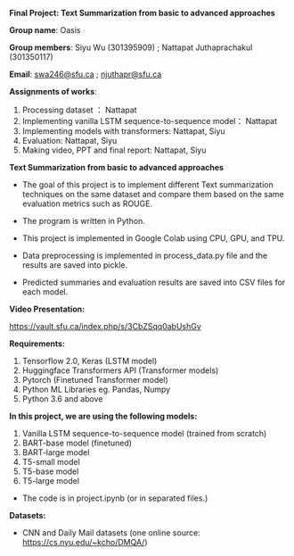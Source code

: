 **Final Project: Text Summarization from basic to advanced approaches**

**Group name**: Oasis

**Group members**: Siyu Wu (301395909) ; Nattapat Juthaprachakul (301350117)

**Email**: swa246@sfu.ca ; njuthapr@sfu.ca

**Assignments of works**:

1. Processing dataset ： Nattapat
2. Implementing vanilla LSTM sequence-to-sequence model： Nattapat
3. Implementing models with transformers: Nattapat, Siyu
4. Evaluation: Nattapat, Siyu
5. Making video, PPT and final report: Nattapat, Siyu


**Text Summarization from basic to advanced approaches**

- The goal of this project is to implement different Text summarization techniques on the same dataset and compare them based on the same evaluation metrics such as ROUGE.

- The program is written in Python.
- This project is implemented in Google Colab using CPU, GPU, and TPU.
- Data preprocessing is implemented in process_data.py file and the results are saved into pickle.
- Predicted summaries and evaluation results are saved into CSV files for each model.

**Video Presentation:**

https://vault.sfu.ca/index.php/s/3CbZSqq0abUshGv


**Requirements:**

1. Tensorflow 2.0, Keras (LSTM model)
2. Huggingface Transformers API (Transformer models)
3. Pytorch (Finetuned Transformer model)
4. Python ML Libraries eg. Pandas, Numpy
5. Python 3.6 and above


**In this project, we are using the following models:**

1. Vanilla LSTM sequence-to-sequence model (trained from scratch)
2. BART-base model (finetuned)
3. BART-large model
4. T5-small model
5. T5-base model
6. T5-large model

- The code is in project.ipynb (or in separated files.)

**Datasets:**

- CNN and Daily Mail datasets (one online source: https://cs.nyu.edu/~kcho/DMQA/)
